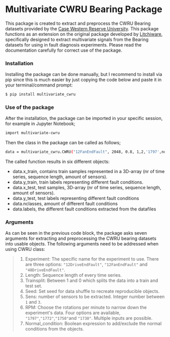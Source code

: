# Multivariate CWRU Bearing Package
This package is created to extract and preprocess the CWRU Bearing datasets provided by the [Case Western Reserve University][cwru].
This package functions as an extension on the original package developed by [Litchiware][Litchiware], specifically designed to extract multivariate signals from the Bearing datasets for using in fault diagnosis experiments. Please read the documentation carefully for correct use of the package. 
### Installation
Installing the package can be done manually, but I recommend to install via pip since this is much easier by just copying the code below and paste it in your terminal/command prompt:
```sh
$ pip install multivariate_cwru
```

### Use of the package
After the installation, the package can be imported in your specific session, for example in Jupyter Notebook;
```sh
import multivariate-cwru
```
Then the class in the package can be called as follows;
```sh
data = multivariate_cwru.CWRU("12FanEndFault", 2048, 0.8, 1,2,'1797',normal_condition = True)
```
The called function results in six different objects:
* data.x_train, contains train samples represented in a 3D-array (nr of time series, sequence length, amount of sensors). 
* data.y_train, train labels representing different fault conditions.
* data.x_test, test samples, 3D-array (nr of time series, sequence length, amount of sensors). 
* data.y_test, test labels representing different fault conditions
* data.nclasses, amount of different fault conditions
* data.labels, the different fault conditions extracted from the datafiles

### Arguments
As can be seen in the previous code block, the package asks seven arguments for extracting and preprocessing the CWRU bearing datasets into usable objects. The following arguments need to be addressed when using CWRU class:
>1) Experiment: The specific name for the experiment to use. There are three options: `"12DriveEndFault"`, `"12FanEndFault"` and `"48DriveEndFault"`.
>2) Length: Sequence length of every time series.
>3) Trainsplit: Between 1 and 0 which splits the data into a train and test set.
>4) Seed: Set seed for data shuffle to recreate reproducible objects.
>5) Sens: number of sensors to be extracted. Integer number between  `1` and `3`.
>6) RPM: Choose the rotations per minute to narrow down the experiment's data. Four options are available, `"1797"`,`"1772"`,`"1750"`and `"1730"`. Multiple inputs are possible.
>7) Normal_condition: Boolean expression to add/exclude the normal conditions from the objects.










[cwru]: <https://csegroups.case.edu/bearingdatacenter/pages/welcome-case-western-reserve-university-bearing-data-center-website>
[Litchiware]: <https://github.com/Litchiware/cwru>





